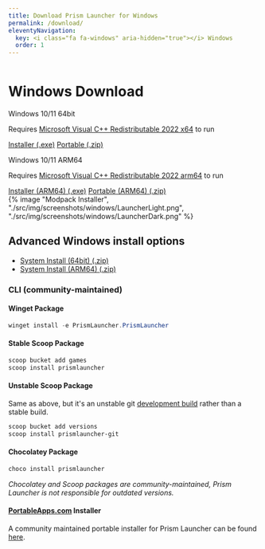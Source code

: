 ```yaml
---
title: Download Prism Launcher for Windows
permalink: /download/
eleventyNavigation:
  key: <i class="fa fa-windows" aria-hidden="true"></i> Windows
  order: 1
---
```


<div class="download-content">
  <div class="row">
    <div class="column">
      <div>
        <h1>Windows Download</h1>
        <p>Windows 10/11 64bit</p>
        <p>Requires <a href="https://aka.ms/vs/17/release/vc_redist.x64.exe">Microsoft Visual C++ Redistributable 2022 x64</a> to run</p>
        <a class="button size-large" href="https://github.com/PrismLauncher/PrismLauncher/releases/download/{{version.current}}/PrismLauncher-Windows-MSVC-Setup-{{version.current}}.exe">Installer (.exe)</a>
        <a class="button size-large" href="https://github.com/PrismLauncher/PrismLauncher/releases/download/{{version.current}}/PrismLauncher-Windows-MSVC-Portable-{{version.current}}.zip">Portable (.zip)</a>
        <p>Windows 10/11 ARM64</p>
        <p>Requires <a href="https://aka.ms/vs/17/release/vc_redist.arm64.exe">Microsoft Visual C++ Redistributable 2022 arm64</a> to run</p>
        <a class="button size-large" href="https://github.com/PrismLauncher/PrismLauncher/releases/download/{{version.current}}/PrismLauncher-Windows-MSVC-arm64-Setup-{{version.current}}.exe">Installer (ARM64) (.exe)</a>
        <a class="button size-large" href="https://github.com/PrismLauncher/PrismLauncher/releases/download/{{version.current}}/PrismLauncher-Windows-MSVC-arm64-Portable-{{version.current}}.zip">Portable (ARM64) (.zip)</a>
      </div>
    </div>
    <div class="column">
      {% image "Modpack Installer", "./src/img/screenshots/windows/LauncherLight.png", "./src/img/screenshots/windows/LauncherDark.png" %}
    </div>
  </div>
</div>

<div class="infobox top">

## Advanced Windows install options

- [System Install (64bit) (.zip)](https://github.com/PrismLauncher/PrismLauncher/releases/download/{{version.current}}/PrismLauncher-Windows-MSVC-{{version.current}}.zip)
- [System Install (ARM64) (.zip)](https://github.com/PrismLauncher/PrismLauncher/releases/download/{{version.current}}/PrismLauncher-Windows-MSVC-arm64-{{version.current}}.zip)

### CLI (community-maintained)

#### Winget Package

```powershell
winget install -e PrismLauncher.PrismLauncher
```

#### Stable Scoop Package

```powershell
scoop bucket add games
scoop install prismlauncher 
```

#### Unstable Scoop Package

Same as above, but it's an unstable git [development build](/wiki/development/development-builds) rather than a stable build.

```powershell
scoop bucket add versions
scoop install prismlauncher-git
```

#### Chocolatey Package

```powershell
choco install prismlauncher
```

*Chocolatey and Scoop packages are community-maintained, Prism Launcher is not responsible for outdated versions.*

#### [PortableApps.com](https://portableapps.com) Installer

A community maintained portable installer for Prism Launcher can be found [here](https://RuiNtD.github.io/PrismLauncherPortable/).

</div>
